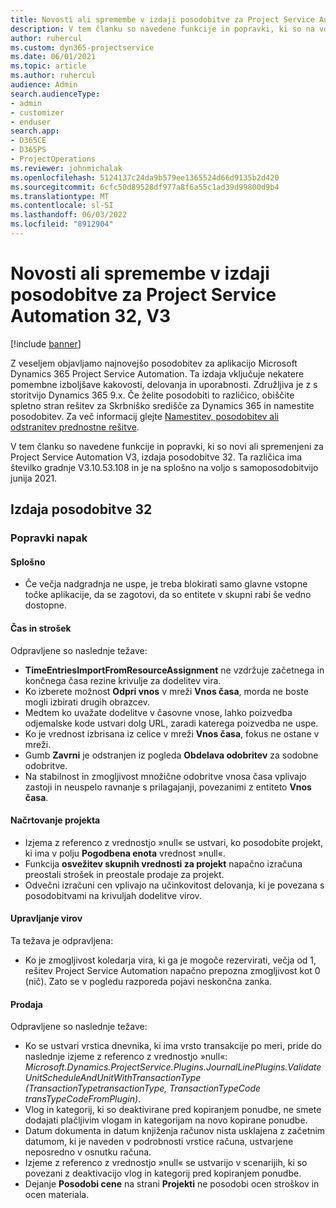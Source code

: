 ```yaml
---
title: Novosti ali spremembe v izdaji posodobitve za Project Service Automation 32, V3
description: V tem članku so navedene funkcije in popravki, ki so na voljo za Project Service Automation V3, izdaja posodobitve 32.
author: ruhercul
ms.custom: dyn365-projectservice
ms.date: 06/01/2021
ms.topic: article
ms.author: ruhercul
audience: Admin
search.audienceType:
- admin
- customizer
- enduser
search.app:
- D365CE
- D365PS
- ProjectOperations
ms.reviewer: johnmichalak
ms.openlocfilehash: 5124137c24da9b579ee1365524d66d9135b2d420
ms.sourcegitcommit: 6cfc50d89528df977a8f6a55c1ad39d99800d9b4
ms.translationtype: MT
ms.contentlocale: sl-SI
ms.lasthandoff: 06/03/2022
ms.locfileid: "8912904"
---
```

# <a name="whats-new-or-changed-in-project-service-automation-update-release-32-v3"></a>Novosti ali spremembe v izdaji posodobitve za Project Service Automation 32, V3

[!include [banner](../includes/psa-now-project-operations.md)]

Z veseljem objavljamo najnovejšo posodobitev za aplikacijo Microsoft Dynamics 365 Project Service Automation. Ta izdaja vključuje nekatere pomembne izboljšave kakovosti, delovanja in uporabnosti. Združljiva je z s storitvijo Dynamics 365 9.x. Če želite posodobiti to različico, obiščite spletno stran rešitev za Skrbniško središče za Dynamics 365 in namestite posodobitev. Za več informacij glejte [Namestitev, posodobitev ali odstranitev prednostne rešitve](/power-platform/admin/install-remove-preferred-solution).

V tem članku so navedene funkcije in popravki, ki so novi ali spremenjeni za Project Service Automation V3, izdaja posodobitve 32. Ta različica ima številko gradnje V3.10.53.108 in je na splošno na voljo s samoposodobitvijo junija 2021.

## <a name="update-release-32"></a>Izdaja posodobitve 32

### <a name="bug-fixes"></a>Popravki napak

#### <a name="general"></a>Splošno

- Če večja nadgradnja ne uspe, je treba blokirati samo glavne vstopne točke aplikacije, da se zagotovi, da so entitete v skupni rabi še vedno dostopne.

#### <a name="time-and-expense"></a>Čas in strošek

Odpravljene so naslednje težave:

- **TimeEntriesImportFromResourceAssignment** ne vzdržuje začetnega in končnega časa rezine krivulje za dodelitev vira.
- Ko izberete možnost **Odpri vnos** v mreži **Vnos časa**, morda ne boste mogli izbirati drugih obrazcev.
- Medtem ko uvažate dodelitve v časovne vnose, lahko poizvedba odjemalske kode ustvari dolg URL, zaradi katerega poizvedba ne uspe.
- Ko je vrednost izbrisana iz celice v mreži **Vnos časa**, fokus ne ostane v mreži.
- Gumb **Zavrni** je odstranjen iz pogleda **Obdelava odobritev** za sodobne odobritve.
- Na stabilnost in zmogljivost množične odobritve vnosa časa vplivajo zastoji in neuspelo ravnanje s prilagajanji, povezanimi z entiteto **Vnos časa**.

#### <a name="project-planning"></a>Načrtovanje projekta

- Izjema z referenco z vrednostjo »null« se ustvari, ko posodobite projekt, ki ima v polju **Pogodbena enota** vrednost »null«.
- Funkcija **osvežitev skupnih vrednosti za projekt** napačno izračuna preostali strošek in preostale prodaje za projekt.
- Odvečni izračuni cen vplivajo na učinkovitost delovanja, ki je povezana s posodobitvami na krivuljah dodelitve virov.

#### <a name="resource-management"></a>Upravljanje virov

Ta težava je odpravljena:

- Ko je zmogljivost koledarja vira, ki ga je mogoče rezervirati, večja od 1, rešitev Project Service Automation napačno prepozna zmogljivost kot 0 (nič). Zato se v pogledu razporeda pojavi neskončna zanka.

#### <a name="sales"></a>Prodaja

Odpravljene so naslednje težave:

- Ko se ustvari vrstica dnevnika, ki ima vrsto transakcije po meri, pride do naslednje izjeme z referenco z vrednostjo »null«: *Microsoft.Dynamics.ProjectService.Plugins.JournalLinePlugins.ValidateUnitScheduleAndUnitWithTransactionType (TransactionTypetransactionType, TransactionTypeCode transTypeCodeFromPlugin)*.
- Vlog in kategorij, ki so deaktivirane pred kopiranjem ponudbe, ne smete dodajati plačljivim vlogam in kategorijam na novo kopirane ponudbe.
- Datum dokumenta in datum knjiženja računov nista usklajena z začetnim datumom, ki je naveden v podrobnosti vrstice računa, ustvarjene neposredno v osnutku računa.
- Izjeme z referenco z vrednostjo »null« se ustvarijo v scenarijih, ki so povezani z deaktivacijo vlog in kategorij pred kopiranjem ponudbe.
- Dejanje **Posodobi cene** na strani **Projekti** ne posodobi ocen stroškov in ocen materiala.
